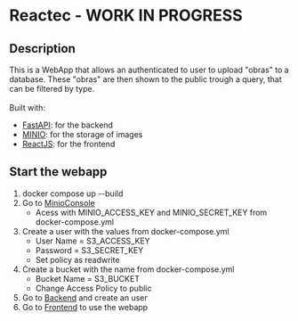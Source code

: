 # Reactec - WORK IN PROGRESS

## Description
This is a WebApp that allows an authenticated to user to upload "obras" to a database. 
These "obras" are then shown to the public trough a query, that can be filtered by type.
<br>
<br>
Built with:
- [FastAPI](https://fastapi.tiangolo.com/): for the backend
- [MINIO](https://min.io/): for the storage of images 
- [ReactJS](https://reactjs.org/): for the frontend

## Start the webapp
1. docker compose up --build
2. Go to [MinioConsole](http://127.0.0.1:9090/)
    - Acess with MINIO_ACCESS_KEY and MINIO_SECRET_KEY from docker-compose.yml
3. Create a user with the values from docker-compose.yml 
    - User Name = S3_ACCESS_KEY
    - Password = S3_SECRET_KEY
    - Set policy as readwrite
4. Create a bucket with the name from docker-compose.yml
    - Bucket Name = S3_BUCKET
    - Change Access Policy to public
5. Go to [Backend](http://0.0.0.0:8000/docs#/default/create_user_users__post) and create an user
6. Go to [Frontend](http://0.0.0.0:3001/) to use the webapp

